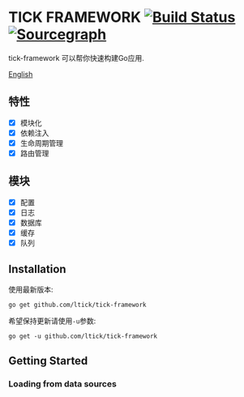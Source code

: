 TICK FRAMEWORK [![Build Status](https://travis-ci.org/ltick/tick-framework.svg?branch=master)](https://travis-ci.org/ltick/tick-framework) [![Sourcegraph](https://sourcegraph.com/github.com/ltick/tick-framework/-/badge.svg)](https://sourcegraph.com/github.com/ltick/tick-framework?badge)
===

tick-framework 可以帮你快速构建Go应用.

[English](README.md)

## 特性

- [x] 模块化
- [x] 依赖注入
- [x] 生命周期管理
- [x] 路由管理

## 模块

- [x] 配置
- [x] 日志 
- [x] 数据库
- [x] 缓存
- [x] 队列

## Installation

使用最新版本:

	go get github.com/ltick/tick-framework

希望保持更新请使用`-u`参数:

	go get -u github.com/ltick/tick-framework

## Getting Started

### Loading from data sources

